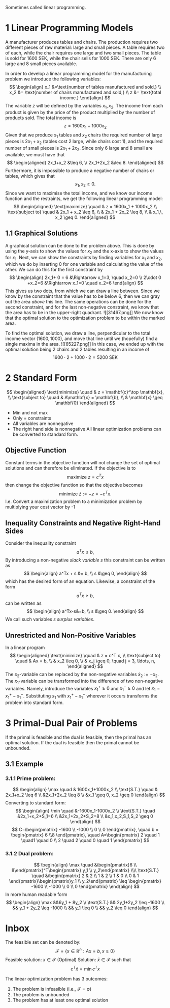 Sometimes called linear programming.
# 1 Linear Programming Models
A manufacturer produces tables and chairs. The production requires two different pieces of raw material: large and small pieces. A table requires two of each, while the chair requires one large and two small pieces. The table is sold for 1600 SEK, while the chair sells for 1000 SEK. There are only 6 large and 8 small pieces available.

In order to develop a linear programming model for the manufacturing problem we introduce the following variables:
$$
\begin{align}
x_1 &=\text{number of tables manufactured and sold,} \\
x_2 &= \text{number of chairs manufactured and sold,} \\
z &= \text{total income.}
\end{align}
$$
The variable $z$ will be defined by the variables $x_1, x_2$. The income from each product is given by the price of the product multiplied by the number of products sold. The total income is
$$
z=1600x_1 + 1000x_2
$$
Given that we produce $x_1$ tables and $x_2$ chairs the required number of large pieces is $2x_1+x_2$ (tables cost 2 large, while chairs cost 1), and the required number of small pieces is $2x_1+2x_2$. Since only 6 large and 8 small are available, we must have that
$$
\begin{aligned}
2x_1+x_2 &\leq 6, \\
2x_1+2x_2 &\leq 8.
\end{aligned}
$$
Furthermore, it is impossible to produce a negative number of chairs or tables, which gives that
$$x_1,x_2 \geq 0.$$
Since we want to maximise the total income, and we know our income function and the restraints, we get the following linear programming model:
$$
\begin{aligned}
\text{maximize} \quad & z = 1600x_1 + 1000x_2 \\
\text{subject to} \quad & 2x_1 + x_2 \leq 6, \\
                        & 2x_1 + 2x_2 \leq 8, \\
                        & x_1,\, x_2 \geq 0.
\end{aligned}
$$
## 1.1 Graphical Solutions
A graphical solution can be done to the problem above. This is done by using the y-axis to show the values for $x_2$ and the x-axis to show the values for $x_1$. Next, we can show the constraints by finding variables for $x_1$ and $x_2$, which we do by inserting 0 for one variable and calculating the value of the other. 
We can do this for the first constraint by
$$
\begin{align}
2x_1+ 0 = 6 &\Rightarrow x_1=3, \quad x_2=0 \\
2\cdot 0 +x_2=6 &\Rightarrow x_1=0 \quad x_2=6
\end{align}
$$
This gives us two dots, from which we can draw a line between. Since we know by the constraint that the value has to be below 6, then we can gray out the area *above* this line. The same operations can be done for the second constraint, and for the last non-negative constraint, we know that the area has to be in the upper-right quadrant.
![[31467.png]]
We now know that the optimal solution to the optimization problem to be within the marked area.

To find the optimal solution, we draw a line, perpendicular to the total income vector $(1600, 1000)$, and move that line until we (hopefully) find a single maxima in the area.
![[65227.png]]
In this case, we ended up with the optimal solution being 2 chairs and 2 tables resulting in an income of
$$
1600\cdot2 + 1000\cdot 2 =5200 \text{ SEK}
$$
# 2 Standard Form
$$
\begin{aligned}
\text{minimize} \quad & z = \mathbf{c}^\top \mathbf{x}, \\
\text{subject to} \quad & A\mathbf{x} = \mathbf{b}, \\
& \mathbf{x} \geq \mathbf{0}
\end{aligned}
$$
- Min and not max
- Only = constraints
- All variables are nonnegative
- The right hand side is nonnegative
All linear optimization problems can be converted to standard form.

## Objective Function
Constant terms in the objective function will not change the set of optimal solutions and can therefore be eliminated. If the objective is to
$$
\text{maximize } z = c^Tx
$$
then change the objective function so that the objective becomes
$$
\text{minimize } \tilde z:=-z=-c^Tx.
$$
I.e. Convert a maximization problem to a minimization problem by multiplying your cost vector by -1
## Inequality Constraints and Negative Right-Hand Sides
Consider the inequality constraint
$$a^Tx \leq b,$$
By introducing a non-negative *slack variable* $s$ this constraint can be written as
$$
\begin{align}
a^Tx + s &= b, \\
s &\geq 0,
\end{align}
$$
which has the desired form of an equation.
Likewise, a constraint of the form
$$a^Tx \geq b,$$
can be written as
$$
\begin{align}
a^Tx-s&=b, \\
s &\geq 0.
\end{align}
$$
We call such variables $s$ *surplus variables*.
## Unrestricted and Non-Positive Variables
In a linear program
$$
\begin{aligned}
\text{minimize} \quad & z = c^T x, \\
\text{subject to} \quad & Ax = b, \\
& x_2 \leq 0, \\
& x_j \geq 0, \quad j = 3, \ldots, n,
\end{aligned}
$$
The $x_2$-variable can be replaced by the non-negative variables $\tilde x_2:=-x_2$.
The $x_1$-variable can be transformed into the difference of two non-negative variables. Namely, introduce the variables $x^+_1 \geq 0$ and $x^-_1 \geq 0$ and let $x_1=x^+_1-x^-_1$. Substituting $x_1$ with $x^+_1-x^-_1$ wherever it occurs transforms the problem into standard form.
# 3 Primal-Dual Pair of Problems
If the primal is feasible and the dual is feasible, then the primal has an optimal solution.
If the dual is feasible then the primal cannot be unbounded.
## 3.1 Example
### 3.1.1 Prime problem:
$$
\begin{align}
\max \quad & 1600x_1+1000x_2 \\
\text{S.T.} \quad & 2x_1+x_2 \leq 6 \\
&2x_1+2x_2 \leq 8 \\
&x_1 \geq 0, x_2 \geq 0
\end{align}
$$
Converting to standard form:
$$
\begin{align}
\min \quad &-1600x_1-1000x_2 \\
\text{S.T.} \quad &2x_1+x_2+S_1=6 \\
&2x_1+2x_2+S_2=8 \\
&x_1,x_2,S_1,S_2 \geq 0
\end{align}
$$
$$
C=\begin{pmatrix}
-1600 \\
-1000 \\
0 \\
0
\end{pmatrix}, \quad
b = \begin{pmatrix} 6 \\8 \end{pmatrix}, \quad
A=\begin{pmatrix}
2 \quad 1 \quad1 \quad 0 \\
2 \quad 2 \quad 0 \quad 1
\end{pmatrix}
$$
### 3.1.2 Dual problem:
$$
\begin{align}
\max \quad &\begin{pmatrix}6 \\ 8\end{pmatrix}^T\begin{pmatrix} y_1 \\ y_2\end{pmatrix} \\\\
\text{S.T.} \quad &\begin{pmatrix} 2 & 2 \\ 1 & 2 \\ 1 & 0 \\ 0 & 1 \end{pmatrix}\begin{pmatrix}y_1 \\ y_2\end{pmatrix} \leq \begin{pmatrix} -1600 \\ -1000 \\ 0 \\ 0 \end{pmatrix}
\end{align}
$$
In more human readable form
$$
\begin{align}
\max &&6y_1 + 8y_2 \\
\text{S.T.} && 2y_1+2y_2 \leq -1600 \\
&& y_1 + 2y_2 \leq -1000 \\
&& y_1 \leq 0 \\
&& y_2 \leq 0
\end{align}
$$
# Inbox
The feasible set can be denoted by:
$$
\mathcal{F} = \{x \in \mathbb{R}^n:Ax=b,x \geq 0\}
$$
Feasible solution: $x \in \mathcal{F}$
(Optimal) Solution: $\bar x \in \mathcal{F}$ such that
$$
c^T\bar x = \min c^Tx
$$

The linear optimization problem has 3 outcomes:
1. The problem is infeasible (i.e., $\mathcal{F} = \emptyset$)
2. The problem is unbounded
3. The problem has at least one optimal solution